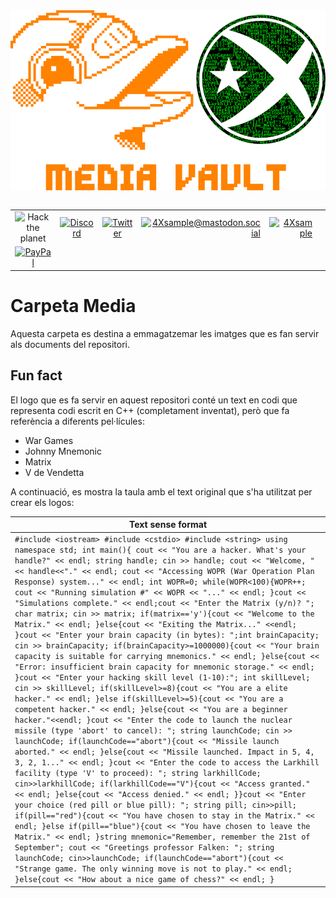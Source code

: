 <a id="top">
  <img src="mv_flipper.png" align="center" alt="Media Vault" title="Media vault">
</a>
</br>
</br>

|               |               |               |               |               |               |
|:-------------:|:-------------:|:-------------:|-------------:|-------------:|-------------:|
| ![Hack the planet](https://img.shields.io/badge/Hack-The%20Planet-orange) | [![Discord](https://img.shields.io/discord/667340023829626920?logo=discord)](https://discord.gg/ahVq54p) | [![Twitter](https://img.shields.io/twitter/follow/4xsample?style=social&logo=twitter)](https://twitter.com/4xsample/follow?screen_name=shields_io) | [![4Xsample@mastodon.social](https://img.shields.io/badge/Mastodon-@4Xsample-blueviolet?style=for-the-badge&logo=mastodon)](https://mastodon.social/@4Xsample) | [![4Xsample](https://img.shields.io/badge/Twitch-4Xsample-6441A4?style=for-the-badge&logo=twitch)](https://twitch.tv/4Xsample)
 | [![PayPal](https://img.shields.io/badge/PayPal-00457C?style=for-the-badge&logo=paypal&logoColor=white)](https://www.paypal.com/donate/?hosted_button_id=EFVMSRHVBNJP4) |



# Carpeta Media
Aquesta carpeta es destina a emmagatzemar les imatges que es fan servir als documents del repositori.

## Fun fact
El logo que es fa servir en aquest repositori conté un text en codi que representa codi escrit en C++ (completament inventat), però que fa referència a diferents pel·lícules:

- War Games
- Johnny Mnemonic
- Matrix
- V de Vendetta

A continuació, es mostra la taula amb el text original que s'ha utilitzat per crear els logos:

| Text sense format | 
|---------------|
| `#include <iostream> #include <cstdio> #include <string> using namespace std; int main(){ cout << "You are a hacker. What's your handle?" << endl; string handle; cin >> handle; cout << "Welcome, " << handle<<"." << endl; cout << "Accessing WOPR (War Operation Plan Response) system..." << endl; int WOPR=0; while(WOPR<100){WOPR++; cout << "Running simulation #" << WOPR << "..." << endl; }cout << "Simulations complete." << endl;cout << "Enter the Matrix (y/n)? "; char matrix; cin >> matrix; if(matrix=='y'){cout << "Welcome to the Matrix." << endl; }else{cout << "Exiting the Matrix..." <<endl; }cout << "Enter your brain capacity (in bytes): ";int brainCapacity; cin >> brainCapacity; if(brainCapacity>=1000000){cout << "Your brain capacity is suitable for carrying mnemonics." << endl; }else{cout << "Error: insufficient brain capacity for mnemonic storage." << endl; }cout << "Enter your hacking skill level (1-10):"; int skillLevel; cin >> skillLevel; if(skillLevel>=8){cout << "You are a elite hacker." << endl; }else if(skillLevel>=5){cout << "You are a competent hacker." << endl; }else{cout << "You are a beginner hacker."<<endl; }cout << "Enter the code to launch the nuclear missile (type 'abort' to cancel): "; string launchCode; cin >> launchCode; if(launchCode=="abort"){cout << "Missile launch aborted." << endl; }else{cout << "Missile launched. Impact in 5, 4, 3, 2, 1..." << endl; }cout << "Enter the code to access the Larkhill facility (type 'V' to proceed): "; string larkhillCode; cin>>larkhillCode; if(larkhillCode=="V"){cout << "Access granted." << endl; }else{cout << "Access denied." << endl; }}cout << "Enter your choice (red pill or blue pill): "; string pill; cin>>pill; if(pill=="red"){cout << "You have chosen to stay in the Matrix." << endl; }else if(pill=="blue"){cout << "You have chosen to leave the Matrix." << endl; }string mnemonic="Remember, remember the 21st of September"; cout << "Greetings professor Falken: "; string launchCode; cin>>launchCode; if(launchCode=="abort"){cout << "Strange game. The only winning move is not to play." << endl; }else{cout << "How about a nice game of chess?" << endl; }` |